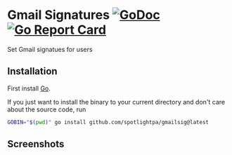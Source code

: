 # Gmail Signatures [![GoDoc](https://godoc.org/github.com/spotlightpa/gmailsig?status.svg)](https://godoc.org/github.com/spotlightpa/gmailsig) [![Go Report Card](https://goreportcard.com/badge/github.com/spotlightpa/gmailsig)](https://goreportcard.com/report/github.com/spotlightpa/gmailsig)

Set Gmail signatues for users

## Installation

First install [Go](http://golang.org).

If you just want to install the binary to your current directory and don't care about the source code, run

```bash
GOBIN="$(pwd)" go install github.com/spotlightpa/gmailsig@latest
```

## Screenshots

```
```
